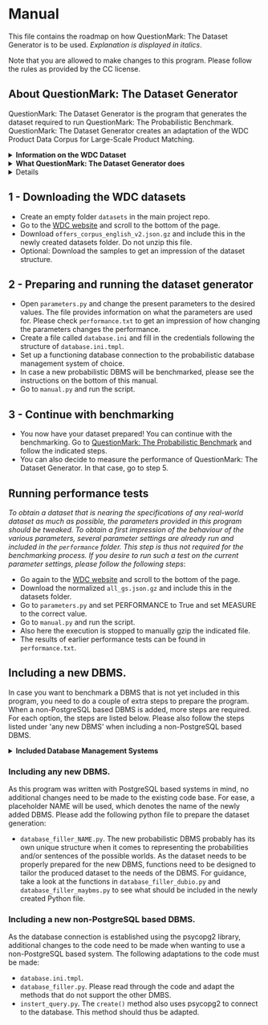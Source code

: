 # Manual

This file contains the roadmap on how QuestionMark: The Dataset Generator
 is to be used. 
_Explanation is displayed in italics_. 

Note that you are allowed to make changes to this program. 
Please follow the rules as provided by the CC license. 

## About QuestionMark: The Dataset Generator
QuestionMark: The Dataset Generator is the program that generates the dataset required to
run QuestionMark: The Probabilistic Benchmark. QuestionMark: The Dataset Generator creates an
adaptation of the WDC Product Data Corpus for Large-Scale Product Matching. 

<details>
<summary><b>Information on the WDC Dataset</b></summary>
This benchmark uses an adaptation of the WDC Product Data Corpus and Gold Standard for Large-Scale 
Product Matching, Version 2.0 as the dataset. From this data corpus, the normalised English offers dataset is adapted 
and used for this benchmark.

The WDC dataset is a large public training dataset for product matching. It is produced by extracting schema.org product 
descriptions from 79 thousand websites, which provides 26 million product offers. The English offers subset consists of 
16 million product offers. The dataset is provided with a clustering. The 16 million product offers in the English subset 
are categorized in 10 million clusters. Each cluster contains offers of the same product found on different websites. 
There are roughly 8.5 million clusters with size 1, one million clusters with size 2, and 400.000 clusters with size 3 or 4. 
Clusters of a size greater than 80 are filtered out of the dataset, as these are likely noise. Within the English offers 
dataset, each offer is represented as a JSON object. 

To obtain a dataset suited for use in this benchmark, the English offers subset from the WDC data corpus should be adapted. 
</details>

<details>
<summary><b>What QuestionMark: The Dataset Generator does</b></summary>
<ul><li>If it is indicated that a smaller dataset will be used, this new dataset is produced first. To do this, a pseudo-random selection of offers is chosen from the dataset. This ensures that the same dataset will be produced each time the benchmark is run on a specific size.</li>
    <li>Next, this dataset is sorted and a dictionary is created for easy lookup.</li>
    <li>The offers present in the dataset are then put in blocks. For this, two blocking algorithms are available. First creating blocks reduces the time required to evaluate if offers should be put in the same cluster.</li>
    <li>After the blocks are created, all offers in a block are matched and provided with a probability score. This probability indicates the likelihood that the offer belongs in a cluster, and whether its attributes are likely the correct ones.</li>
    <li>When the clusters are created, a database representation is created and the offers are added to a probabilistic DBMS.</li></ul>
</details>

<details>
<summary<b>Parameter explanation</b></summary>
The following parameters are included in QuestionMark: The Dataset Generator. Their value can be changes in
parameters.py.
<ul><li><i>DBMS.</i> Determines the Database Management System that will be used for the execution of the benchmark. Additional systems can be added when support for them is also added to the benchmark program.</li>
    <li><i>Iterations.</i> Denotes the amount of times a query is run to obtain a run time average from the queries. This is a global variable that is used for all queries. Increasing this number will provide a more precise outcome of the average run time, but at the cost of a longer benchmark execution time. The total amount of iterations is always +1 to create a warm start.</li>
    <li><i>Show Query Plan.</i> Boolean value. If true, the query plan for each query is also provided with the benchmark result. Enabling this variable does not influence the execution time of the queries.</li>
    <li><i>Timeout.</i> Ensures that queries that take too long to return an answer will be aborted. Once a query times out, this will be noted in the benchmark result and the next query is started. </li>
    <li><i>Queries.</i> A list that contains all queries from the benchmark. Depending on the goal with which the benchmark is run, queries that are not relevant can be removed from the benchmark run. Removing queries lowers the total time required to run the benchmark.</li>
</ul>
</details>


## 1 - Downloading the WDC datasets
- Create an empty folder ```datasets``` in the main project repo.
- Go to the [WDC website](https://webdatacommons.org/largescaleproductcorpus/v2/index.html) and scroll to the bottom of the page.
- Download ```offers_corpus_english_v2.json.gz``` and include this in the newly created datasets folder. Do not unzip this file.
- Optional: Download the samples to get an impression of the dataset structure.

## 2 - Preparing and running the dataset generator
- Open ```parameters.py``` and change the present parameters to the desired values. The file provides information on what the parameters are used for. Please check ```performance.txt``` to get an impression of how changing the parameters changes the performance.
- Create a file called ```database.ini``` and fill in the credentials following the structure of ```database.ini.tmpl```.
- Set up a functioning database connection to the probabilistic database management system of choice. 
- In case a new probabilistic DBMS will be benchmarked, please see the instructions on the bottom of this manual.
- Go to ```manual.py``` and run the script.

## 3 - Continue with benchmarking
- You now have your dataset prepared! You can continue with the benchmarking. Go to [QuestionMark: The Probabilistic Benchmark](https://gitlab.utwente.nl/s1981951/probabilistic-benchmark) and follow the indicated steps.
- You can also decide to measure the performance of QuestionMark: The Dataset Generator. In that case, go to step 5.

## Running performance tests
_To obtain a dataset that is nearing the specifications of any real-world dataset as much as possible, the parameters provided 
in this program should be tweaked. To obtain a first impression of the behaviour of the various parameters, several parameter settings
are already run and included in the ```performance``` folder. This step is thus not required for the
benchmarking process. If you desire to run such a test on the current parameter settings, 
please follow the following steps_:
- Go again to the [WDC website](http://webdatacommons.org/largescaleproductcorpus/v2/index.html) and scroll to the bottom of the page.
- Download the normalized ```all_gs.json.gz``` and include this in the datasets folder.
- Go to ```parameters.py``` and set PERFORMANCE to True and set MEASURE to the correct value.
- Go to ```manual.py``` and run the script.
- Also here the execution is stopped to manually gzip the indicated file.
- The results of earlier performance tests can be found in ```performance.txt```.

## Including a new DBMS.
In case you want to benchmark a DBMS that is not yet included in this 
program, you need to do a couple of extra steps to prepare the program. 
When a non-PostgreSQL based DBMS is added, more steps are required.
For each option, the steps are listed below. Please also follow the
steps listed under 'any new DBMS' when including a non-PostgreSQL based
DBMS.

<details>
<summary><b>Included Database Management Systems</b></summary>
<ul><li>MayBMS</li>
    <li>DuBio</li></ul>
</details>

### Including any new DBMS.
As this program was written with PostgreSQL based systems in mind, 
no additional changes need to be made to the existing code base. For ease, a
placeholder NAME will be used, which denotes the name of the newly added DBMS.
Please add the following python file to prepare the dataset generation:
- ```database_filler_NAME.py```. The new probabilistic DBMS probably has its own unique structure when it comes to representing the probabilities and/or sentences of the possible worlds. As the dataset needs to be properly prepared for the new DBMS, functions need to be designed to tailor the produced dataset to the needs of the DBMS. For guidance, take a look at the functions in ```database_filler_dubio.py``` and ```database_filler_maybms.py``` to see what should be included in the newly created Python file.

### Including a new non-PostgreSQL based DBMS. 
As the database connection is established using the psycopg2 library, additional changes
to the code need to be made when wanting to use a non-PostgreSQL based system. 
The following adaptations to the code must be made:
- ```database.ini.tmpl```.
- ```database_filler.py```. Please read through the code and adapt the methods that do not support the other DMBS.
- ```instert_query.py```. The ```create()``` method also uses psycopg2 to connect to the database. This method should thus be adapted.


